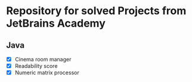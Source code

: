 # Repository for solved Projects from JetBrains Academy

## Java
- [x] Cinema room manager
- [x] Readability score 
- [x] Numeric matrix processor 

